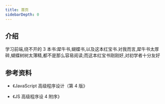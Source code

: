 ```yaml
---
title: 首页
sidebarDepth: 0
---
```


## 介绍

学习前端,绕不开的 3 本书:犀牛书,蝴蝶书,以及这本红宝书.对我而言,犀牛书太厚碎,蝴蝶树树太薄精,都不是那么容易阅读;而这本红宝书刚刚好,对初学者十分友好

## 参考资料

- 《JavaScript 高级程序设计（第 4 版》

- 《JS 高级程序设 4 附序》
